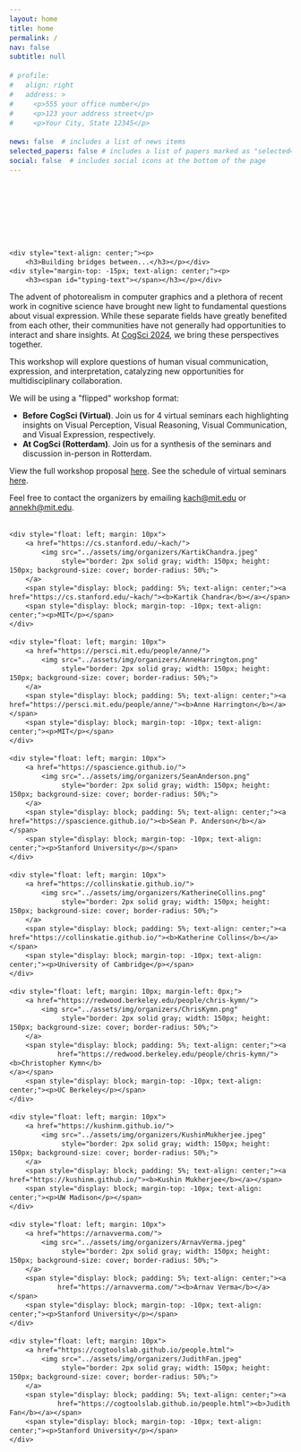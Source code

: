 ```yaml
---
layout: home
title: home
permalink: /
nav: false
subtitle: null

# profile:
#   align: right
#   address: >
#     <p>555 your office number</p>
#     <p>123 your address street</p>
#     <p>Your City, State 12345</p>

news: false  # includes a list of news items
selected_papers: false # includes a list of papers marked as "selected={true}"
social: false  # includes social icons at the bottom of the page
---
```


<link rel="stylesheet" href="{{ site.baseurl | prepend: site.url }}/custom.css">

<!-- <div style="text-align: center">
<p>
<b><h2 style="color: #09AD94">Images to Symbols Workshop: CogSci 2022</h2></b>
</p>
</div> -->

<div>
    <!-- written by chatGPT 3.5 (OpenAI) -->
    <svg width="100" height="100" viewBox="0 0 100 100" xmlns="http://www.w3.org/2000/svg">
        <image xlink:href="./assets/svg/coggraph-logo.svg" width="80%">
            <animateTransform attributeName="transform"
                              attributeType="XML"
                              type="rotate"
                              from="0 50 50"
                              to="180 50 50"
                              dur="2s"
                              fill="freeze"
                              repeatCount="1"/>
            <animateTransform attributeName="transform"
                              attributeType="XML"
                              type="rotate"
                              from="180 50 50"
                              to="360 50 50"
                              dur="2s"
                              begin="2s; anim1.end"
                              fill="freeze"
                              repeatCount="1"/>
            <animateTransform id="anim1"
                              attributeName="transform"
                              attributeType="XML"
                              type="rotate"
                              from="180 50 50"
                              to="180 50 50"
                              dur="3s"
                              fill="freeze"
                              repeatCount="1"/>
            <animateTransform id="anim2"
                              attributeName="transform"
                              attributeType="XML"
                              type="rotate"
                              from="360 50 50"
                              to="360 50 50"
                              dur="3s"
                              begin="anim1.end; 5s"
                              fill="freeze"
                              repeatCount="1"/>
        </image>
    </svg>
    <!--<div>
        <iframe src="https://lumalabs.ai/embed/d80d4876-cf71-4b8a-8b5b-49ffac44cd4a?mode=sparkles&background=%23ffffff&color=%23000000&showTitle=true&loadBg=true&logoPosition=bottom-left&infoPosition=bottom-right&cinematicVideo=undefined&showMenu=false" width="100%" height="500" frameborder="0" title="luma embed" style="border: none;"></iframe>
    </div> -->
</div>

<div id="container-header">

    <div style="text-align: center;"><p>
        <h3>Building bridges between...</h3></p></div>
    <div style="margin-top: -15px; text-align: center;"><p>
        <h3><span id="typing-text"></span></h3></p></div>
</div>

<p>The advent of photorealism in computer graphics and a plethora of recent work in cognitive science
    have brought new light to fundamental questions about visual expression. While these separate fields have greatly
    benefited from each other, their communities have not generally had opportunities to interact and share
    insights. At <a href="https://cognitivesciencesociety.org/cogsci-2024/">CogSci 2024</a>, we bring these perspectives
    together.
</p>

<p>This workshop will explore questions of human visual communication, expression, and interpretation,
    catalyzing new opportunities for multidisciplinary collaboration.</p>

<p>We will be using a "flipped" workshop format:
<ul>
    <li><b>Before CogSci (Virtual)</b>. Join us for 4 virtual seminars each highlighting insights on Visual Perception,
        Visual Reasoning, Visual Communication, and Visual Expression, respectively.
    </li>
    <li><b>At CogSci (Rotterdam)</b>. Join us for a synthesis of the seminars and discussion in-person in Rotterdam.
    </li>
</ul>
</p>

<p>
    View the full workshop proposal <a href="/assets/pdf/COGGRAPH_2024_proposal.pdf">here</a>.
    See the schedule of virtual seminars <a href="/schedule/">here</a>.
</p>

<div>
    Feel free to contact the organizers by emailing <a href="kach@mit.edu">kach@mit.edu</a> or <a href="annekh@mit.edu">annekh@mit.edu</a>.
    <br><br>
</div>

<div style="width: 100%; display: flex; flex-wrap: wrap;">

    <div style="float: left; margin: 10px">
        <a href="https://cs.stanford.edu/~kach/">
            <img src="../assets/img/organizers/KartikChandra.jpeg"
                 style="border: 2px solid gray; width: 150px; height: 150px; background-size: cover; border-radius: 50%;">
        </a>
        <span style="display: block; padding: 5%; text-align: center;"><a href="https://cs.stanford.edu/~kach/"><b>Kartik Chandra</b></a></span>
        <span style="display: block; margin-top: -10px; text-align: center;"><p>MIT</p></span>
    </div>

    <div style="float: left; margin: 10px">
        <a href="https://persci.mit.edu/people/anne/">
            <img src="../assets/img/organizers/AnneHarrington.png"
                 style="border: 2px solid gray; width: 150px; height: 150px; background-size: cover; border-radius: 50%;">
        </a>
        <span style="display: block; padding: 5%; text-align: center;"><a href="https://persci.mit.edu/people/anne/"><b>Anne Harrington</b></a></span>
        <span style="display: block; margin-top: -10px; text-align: center;"><p>MIT</p></span>
    </div>

    <div style="float: left; margin: 10px">
        <a href="https://spascience.github.io/">
            <img src="../assets/img/organizers/SeanAnderson.png"
                 style="border: 2px solid gray; width: 150px; height: 150px; background-size: cover; border-radius: 50%;">
        </a>
        <span style="display: block; padding: 5%; text-align: center;"><a href="https://spascience.github.io/"><b>Sean P. Anderson</b></a></span>
        <span style="display: block; margin-top: -10px; text-align: center;"><p>Stanford University</p></span>
    </div>

    <div style="float: left; margin: 10px">
        <a href="https://collinskatie.github.io/">
            <img src="../assets/img/organizers/KatherineCollins.png"
                 style="border: 2px solid gray; width: 150px; height: 150px; background-size: cover; border-radius: 50%;">
        </a>
        <span style="display: block; padding: 5%; text-align: center;"><a href="https://collinskatie.github.io/"><b>Katherine Collins</b></a></span>
        <span style="display: block; margin-top: -10px; text-align: center;"><p>University of Cambridge</p></span>
    </div>

    <div style="float: left; margin: 10px; margin-left: 0px;">
        <a href="https://redwood.berkeley.edu/people/chris-kymn/">
            <img src="../assets/img/organizers/ChrisKymn.png"
                 style="border: 2px solid gray; width: 150px; height: 150px; background-size: cover; border-radius: 50%;">
        </a>
        <span style="display: block; padding: 5%; text-align: center;"><a
                href="https://redwood.berkeley.edu/people/chris-kymn/"><b>Christopher Kymn</b>
    </a></span>
        <span style="display: block; margin-top: -10px; text-align: center;"><p>UC Berkeley</p></span>
    </div>

    <div style="float: left; margin: 10px">
        <a href="https://kushinm.github.io/">
            <img src="../assets/img/organizers/KushinMukherjee.jpeg"
                 style="border: 2px solid gray; width: 150px; height: 150px; background-size: cover; border-radius: 50%;">
        </a>
        <span style="display: block; padding: 5%; text-align: center;"><a href="https://kushinm.github.io/"><b>Kushin Mukherjee</b></a></span>
        <span style="display: block; margin-top: -10px; text-align: center;"><p>UW Madison</p></span>
    </div>

    <div style="float: left; margin: 10px">
        <a href="https://arnavverma.com/">
            <img src="../assets/img/organizers/ArnavVerma.jpeg"
                 style="border: 2px solid gray; width: 150px; height: 150px; background-size: cover; border-radius: 50%;">
        </a>
        <span style="display: block; padding: 5%; text-align: center;"><a
                href="https://arnavverma.com/"><b>Arnav Verma</b></a></span>
        <span style="display: block; margin-top: -10px; text-align: center;"><p>Stanford University</p></span>
    </div>

    <div style="float: left; margin: 10px">
        <a href="https://cogtoolslab.github.io/people.html">
            <img src="../assets/img/organizers/JudithFan.jpeg"
                 style="border: 2px solid gray; width: 150px; height: 150px; background-size: cover; border-radius: 50%;">
        </a>
        <span style="display: block; padding: 5%; text-align: center;"><a
                href="https://cogtoolslab.github.io/people.html"><b>Judith Fan</b></a></span>
        <span style="display: block; margin-top: -10px; text-align: center;"><p>Stanford University</p></span>
    </div>

</div>


<script src="https://cdn.jsdelivr.net/npm/typed.js@2.0.11"></script>
<script src="{{ site.baseurl | prepend: site.url }}/typing.js">
